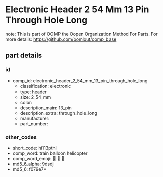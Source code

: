# Electronic Header 2 54 Mm 13 Pin Through Hole Long  

note: This is part of OOMP the Oopen Organization Method For Parts. For more details: https://github.com/oomlout/oomp_base

##  part details





### id
* oomp_id: electronic_header_2_54_mm_13_pin_through_hole_long
  * classification: electronic
  * type: header
  * size: 2_54_mm
  * color: 
  * description_main: 13_pin
  * description_extra: through_hole_long
  * manufacturer: 
  * part_number: 

### other_codes
* short_code: hi113pthl
* oomp_word: train balloon helicopter
* oomp_word_emoji: :train: :balloon: :helicopter:
* md5_6_alpha: 9dsdj
* md5_6: f079e7* 